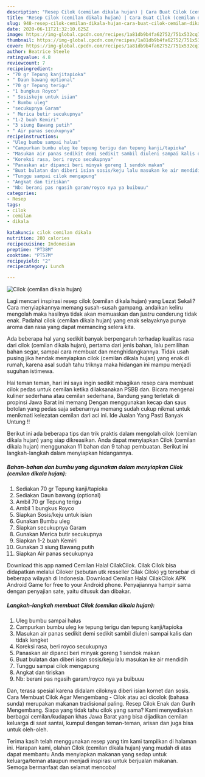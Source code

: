 ```yaml
---
description: "Resep Cilok (cemilan dikala hujan) | Cara Buat Cilok (cemilan dikala hujan) Yang Enak Dan Mudah"
title: "Resep Cilok (cemilan dikala hujan) | Cara Buat Cilok (cemilan dikala hujan) Yang Enak Dan Mudah"
slug: 948-resep-cilok-cemilan-dikala-hujan-cara-buat-cilok-cemilan-dikala-hujan-yang-enak-dan-mudah
date: 2020-06-11T21:32:10.625Z
image: https://img-global.cpcdn.com/recipes/1a81db9b4fa62752/751x532cq70/cilok-cemilan-dikala-hujan-foto-resep-utama.jpg
thumbnail: https://img-global.cpcdn.com/recipes/1a81db9b4fa62752/751x532cq70/cilok-cemilan-dikala-hujan-foto-resep-utama.jpg
cover: https://img-global.cpcdn.com/recipes/1a81db9b4fa62752/751x532cq70/cilok-cemilan-dikala-hujan-foto-resep-utama.jpg
author: Beatrice Steele
ratingvalue: 4.8
reviewcount: 7
recipeingredient:
- "70 gr Tepung kanjitapioka"
- " Daun bawang optional"
- "70 gr Tepung terigu"
- "1 bungkus Royco"
- " Sosiskeju untuk isian"
- " Bumbu uleg"
- "secukupnya Garam"
- " Merica butir secukupnya"
- "1-2 buah Kemiri"
- "3 siung Bawang putih"
- " Air panas secukupnya"
recipeinstructions:
- "Uleg bumbu sampai halus"
- "Campurkan bumbu uleg ke tepung terigu dan tepung kanji/tapioka"
- "Masukan air panas sedikit demi sedikit sambil diuleni sampai kalis dan tidak lengket"
- "Koreksi rasa, beri royco secukupnya"
- "Panaskan air dipanci beri minyak goreng 1 sendok makan"
- "Buat bulatan dan diberi isian sosis/keju lalu masukan ke air mendidih"
- "Tunggu sampai cilok mengapung"
- "Angkat dan tiriskan"
- "Nb: berani pas ngasih garam/royco nya ya buibuuu"
categories:
- Resep
tags:
- cilok
- cemilan
- dikala

katakunci: cilok cemilan dikala 
nutrition: 280 calories
recipecuisine: Indonesian
preptime: "PT38M"
cooktime: "PT57M"
recipeyield: "2"
recipecategory: Lunch

---
```



![Cilok (cemilan dikala hujan)](https://img-global.cpcdn.com/recipes/1a81db9b4fa62752/751x532cq70/cilok-cemilan-dikala-hujan-foto-resep-utama.jpg)

Lagi mencari inspirasi resep cilok (cemilan dikala hujan) yang Lezat Sekali? Cara menyiapkannya memang susah-susah gampang. andaikan keliru mengolah maka hasilnya tidak akan memuaskan dan justru cenderung tidak enak. Padahal cilok (cemilan dikala hujan) yang enak selayaknya punya aroma dan rasa yang dapat memancing selera kita.

Ada beberapa hal yang sedikit banyak berpengaruh terhadap kualitas rasa dari cilok (cemilan dikala hujan), pertama dari jenis bahan, lalu pemilihan bahan segar, sampai cara membuat dan menghidangkannya. Tidak usah pusing jika hendak menyiapkan cilok (cemilan dikala hujan) yang enak di rumah, karena asal sudah tahu triknya maka hidangan ini mampu menjadi suguhan istimewa.

Hai teman teman, hari ini saya ingin sedikit mbagikan resep cara membuat cilok pedas untuk cemilan ketika dilaksanakan PSBB dan. Bicara mengenai kuliner sederhana atau cemilan sederhana, Bandung yang terletak di propinsi Jawa Barat ini memang Dengan menggunakan kecap dan saus botolan yang pedas saja sebenarnya memang sudah cukup nikmat untuk menikmati kelezatan cemilan dari aci ini. Ide Jualan Yang Pasti Banyak Untung !!


Berikut ini ada beberapa tips dan trik praktis dalam mengolah cilok (cemilan dikala hujan) yang siap dikreasikan. Anda dapat menyiapkan Cilok (cemilan dikala hujan) menggunakan 11 bahan dan 9 tahap pembuatan. Berikut ini langkah-langkah dalam menyiapkan hidangannya.

<!--inarticleads1-->

##### Bahan-bahan dan bumbu yang digunakan dalam menyiapkan Cilok (cemilan dikala hujan):

1. Sediakan 70 gr Tepung kanji/tapioka
1. Sediakan  Daun bawang (optional)
1. Ambil 70 gr Tepung terigu
1. Ambil 1 bungkus Royco
1. Siapkan  Sosis/keju untuk isian
1. Gunakan  Bumbu uleg
1. Siapkan secukupnya Garam
1. Gunakan  Merica butir secukupnya
1. Siapkan 1-2 buah Kemiri
1. Gunakan 3 siung Bawang putih
1. Siapkan  Air panas secukupnya


Download this app named Cemilan Halal CilakCilok. Cilak Cilok bisa didapatkan melalui Ciloker (sebutan utk resseller Cilak Cilok) yg tersebar di beberapa wilayah di Indonesia. Download Cemilan Halal CilakCilok APK Android Game for free to your Android phone. Penyajiannya hampir sama dengan penyajian sate, yaitu ditusuk dan dibakar. 

<!--inarticleads2-->

##### Langkah-langkah membuat Cilok (cemilan dikala hujan):

1. Uleg bumbu sampai halus
1. Campurkan bumbu uleg ke tepung terigu dan tepung kanji/tapioka
1. Masukan air panas sedikit demi sedikit sambil diuleni sampai kalis dan tidak lengket
1. Koreksi rasa, beri royco secukupnya
1. Panaskan air dipanci beri minyak goreng 1 sendok makan
1. Buat bulatan dan diberi isian sosis/keju lalu masukan ke air mendidih
1. Tunggu sampai cilok mengapung
1. Angkat dan tiriskan
1. Nb: berani pas ngasih garam/royco nya ya buibuuu


Dan, terasa spesial karena didalam ciloknya diberi isian kornet dan sosis. Cara Membuat Cilok Agar Mengembang - Cilok atau aci dicolok (bahasa sunda) merupakan makanan tradisional paling. Resep Cilok Enak dan Gurih Mengembang. Siapa yang tidak tahu cilok yang sama? Kami menyediakan berbagai cemilan/kudapan khas Jawa Barat yang bisa dijadikan cemilan keluarga di saat santai, kumpul dengan teman-teman, arisan dan juga bisa untuk oleh-oleh. 

Terima kasih telah menggunakan resep yang tim kami tampilkan di halaman ini. Harapan kami, olahan Cilok (cemilan dikala hujan) yang mudah di atas dapat membantu Anda menyiapkan makanan yang sedap untuk keluarga/teman ataupun menjadi inspirasi untuk berjualan makanan. Semoga bermanfaat dan selamat mencoba!
